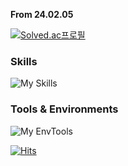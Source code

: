 **From 24.02.05**

[![Solved.ac프로필](http://mazassumnida.wtf/api/v2/generate_badge?boj=thinker99)](https://solved.ac/thinker99)



### Skills
![My Skills](https://skillicons.dev/icons?i=c,python)

### Tools & Environments
![My EnvTools](https://skillicons.dev/icons?i=vim,clion,pycharm,debian)


[![Hits](https://hits.seeyoufarm.com/api/count/incr/badge.svg?url=https%3A%2F%2Fgithub.com%2Fkitsune03k&count_bg=%23FF0000&title_bg=%23EEEEEE&icon=&icon_color=%23FFFFFF&title=hits&edge_flat=false)](https://hits.seeyoufarm.com)
